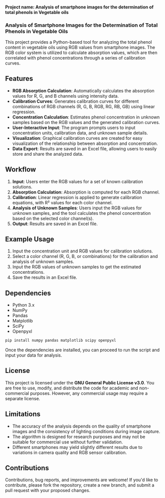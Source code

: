 #### Project name: Analysis of smartphone images for the determination of total phenols in Vegetable oils

### Analysis of Smartphone Images for the Determination of Total Phenols in Vegetable Oils

This project provides a Python-based tool for analyzing the total phenol content in vegetable oils using RGB values from smartphone images. The RGB color system is utilized to calculate absorption values, which are then correlated with phenol concentrations through a series of calibration curves.

## Features

- **RGB Absorption Calculation**: Automatically calculates the absorption values for R, G, and B channels using intensity data.
- **Calibration Curves**: Generates calibration curves for different combinations of RGB channels (R, G, B, RGB, RG, RB, GB) using linear regression.
- **Concentration Calculation**: Estimates phenol concentration in unknown samples based on the RGB values and the generated calibration curves.
- **User-Interactive Input**: The program prompts users to input concentration units, calibration data, and unknown sample details.
- **Visualization**: Graphical calibration curves are created for easy visualization of the relationship between absorption and concentration.
- **Data Export**: Results are saved in an Excel file, allowing users to easily store and share the analyzed data.

## Workflow

1. **Input**: Users enter the RGB values for a set of known calibration solutions.
2. **Absorption Calculation**: Absorption is computed for each RGB channel.
3. **Calibration**: Linear regression is applied to generate calibration equations, with R² values for each color channel.
4. **Analysis of Unknown Samples**: Users input the RGB values for unknown samples, and the tool calculates the phenol concentration based on the selected color channel(s).
5. **Output**: Results are saved in an Excel file.

## Example Usage

1. Input the concentration unit and RGB values for calibration solutions.
2. Select a color channel (R, G, B, or combinations) for the calibration and analysis of unknown samples.
3. Input the RGB values of unknown samples to get the estimated concentrations.
4. Save the results in an Excel file.

## Dependencies

- Python 3.x
- NumPy
- Pandas
- Matplotlib
- SciPy
- Openpyxl

```bash
pip install numpy pandas matplotlib scipy openpyxl
```
Once the dependencies are installed, you can proceed to run the script and input your data for analysis.

## License

This project is licensed under the **GNU General Public License v3.0**. You are free to use, modify, and distribute the code for academic and non-commercial purposes. However, any commercial usage may require a separate license.

## Limitations

- The accuracy of the analysis depends on the quality of smartphone images and the consistency of lighting conditions during image capture.
- The algorithm is designed for research purposes and may not be suitable for commercial use without further validation.
- Different smartphones may yield slightly different results due to variations in camera quality and RGB sensor calibration.

## Contributions

Contributions, bug reports, and improvements are welcome! If you'd like to contribute, please fork the repository, create a new branch, and submit a pull request with your proposed changes.


